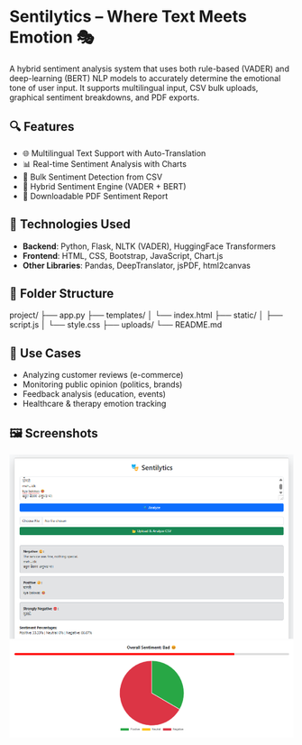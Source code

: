 # Sentilytics – Where Text Meets Emotion 🎭

A hybrid sentiment analysis system that uses both rule-based (VADER) and deep-learning (BERT) NLP models to accurately determine the emotional tone of user input. It supports multilingual input, CSV bulk uploads, graphical sentiment breakdowns, and PDF exports.

## 🔍 Features

- 🌐 Multilingual Text Support with Auto-Translation
- 📊 Real-time Sentiment Analysis with Charts
- 📁 Bulk Sentiment Detection from CSV
- 🤖 Hybrid Sentiment Engine (VADER + BERT)
- 📄 Downloadable PDF Sentiment Report

## 🧠 Technologies Used

- **Backend**: Python, Flask, NLTK (VADER), HuggingFace Transformers
- **Frontend**: HTML, CSS, Bootstrap, JavaScript, Chart.js
- **Other Libraries**: Pandas, DeepTranslator, jsPDF, html2canvas

## 📂 Folder Structure

project/
├── app.py
├── templates/
│ └── index.html
├── static/
│ ├── script.js
│ └── style.css
├── uploads/
└── README.md


## 📌 Use Cases

- Analyzing customer reviews (e-commerce)
- Monitoring public opinion (politics, brands)
- Feedback analysis (education, events)
- Healthcare & therapy emotion tracking

## 🖼️ Screenshots

![Screenshot 1](https://github.com/Deva1325/Sentilytics---Where-Text-Meets-Emotion/raw/master/static/Sentilytics_Image1.png)
![Screenshot 2](https://github.com/Deva1325/Sentilytics---Where-Text-Meets-Emotion/raw/master/static/Sentilytics_Image2.png)



